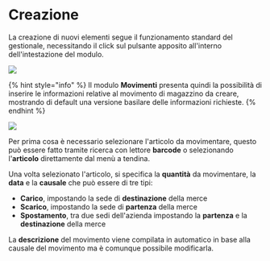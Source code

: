# Creazione

La creazione di nuovi elementi segue il funzionamento standard del gestionale, necessitando il click sul pulsante apposito all'interno dell'intestazione del modulo.

![](https://firebasestorage.googleapis.com/v0/b/gitbook-x-prod.appspot.com/o/spaces%2F-LZJeLg23eVDvrCv74U7-887967055%2Fuploads%2FbpxOZo1DWgWT2ZhFWZXb%2Ffile.png?alt=media)

{% hint style="info" %}
Il modulo **Movimenti** presenta quindi la possibilità di inserire le informazioni relative al movimento di magazzino da creare, mostrando di default una versione basilare delle informazioni richieste.
{% endhint %}

![](https://firebasestorage.googleapis.com/v0/b/gitbook-x-prod.appspot.com/o/spaces%2F-LZJeLg23eVDvrCv74U7-887967055%2Fuploads%2FR92UgwLOXNfwd7SHaZ0z%2Ffile.png?alt=media)

Per prima cosa è necessario selezionare l'articolo da movimentare, questo può essere fatto tramite ricerca con lettore **barcode** o selezionando l'**articolo** direttamente dal menù a tendina.

Una volta selezionato l'articolo, si specifica la **quantità** da movimentare, la **data** e la **causale** che può essere di tre tipi:

* **Carico**, impostando la sede di **destinazione** della merce
* **Scarico**, impostando la sede di **partenza** della merce
* **Spostamento**, tra due sedi dell'azienda impostando la **partenza** e la **destinazione** della merce

La **descrizione** del movimento viene compilata in automatico in base alla causale del movimento ma è comunque possibile modificarla.
